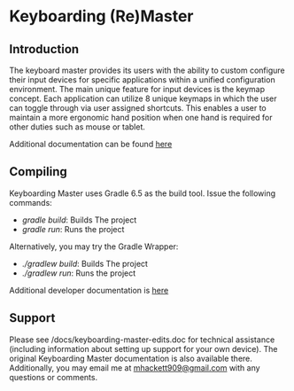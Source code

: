 # Keyboarding (Re)Master

## Introduction
The keyboard master provides its users with the ability to custom configure their input devices for specific applications within a unified configuration environment. The main unique feature for input devices is the keymap concept. Each application can utilize 8 unique keymaps in which the user can toggle through via user assigned shortcuts. This enables a user to maintain a more ergonomic hand position when one hand is required for other duties such as mouse or tablet. 

Additional documentation can be found [here](https://kbmaster.atlassian.net/wiki/display/KBM/Home)

## Compiling
Keyboarding Master uses Gradle 6.5 as the build tool.  Issue the following commands:

* *gradle build*: Builds The project
* *gradle run*: Runs the project

Alternatively, you may try the Gradle Wrapper:

* *./gradlew build*: Builds The project
* *./gradlew run*: Runs the project

Additional developer documentation is [here](https://kbmaster.atlassian.net/wiki/display/KBM/Developer+Documentation)

## Support
Please see /docs/keyboarding-master-edits.doc for technical assistance (including information about setting up support for your own device). The original Keyboarding Master documentation is also available there. Additionally, you may email me at mhackett909@gmail.com with any questions or comments.
